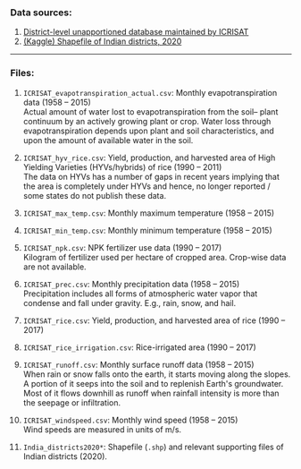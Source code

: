 ### Data sources: 
1. [District-level unapportioned database maintained by ICRISAT](http://data.icrisat.org/dld/src/crops.html) <br>
2. [(Kaggle) Shapefile of Indian districts, 2020](https://www.kaggle.com/imdevskp/india-district-wise-shape-files)  <br>

---
### Files: <br>
1. `ICRISAT_evapotranspiration_actual.csv`: Monthly evapotranspiration data (1958 &ndash; 2015) <br>
Actual amount of water lost to evapotranspiration from the soil– plant continuum by an actively growing plant or crop. Water loss through evapotranspiration depends upon plant and soil characteristics, and upon the amount of available water in the soil. <br> 

2. `ICRISAT_hyv_rice.csv`: Yield, production, and harvested area of High Yielding Varieties (HYVs/hybrids) of rice (1990 &ndash; 2011) <br>
The data on HYVs has a number of gaps in recent years implying that the area is completely under HYVs and hence, no longer reported / some states do not publish these data. <br>
 
3. `ICRISAT_max_temp.csv`: Monthly maximum temperature (1958 &ndash; 2015) <br>

4. `ICRISAT_min_temp.csv`: Monthly minimum temperature (1958 &ndash; 2015) <br>

5. `ICRISAT_npk.csv`: NPK fertilizer use data (1990 &ndash; 2017) <br>
Kilogram of fertilizer used per hectare of cropped area. Crop-wise data are not available. <br>

6. `ICRISAT_prec.csv`: Monthly precipitation data (1958 &ndash; 2015) <br>
Precipitation includes all forms of atmospheric water vapor that condense and fall under gravity. E.g., rain, snow, and hail. <br>

7. `ICRISAT_rice.csv`: Yield, production, and harvested area of rice (1990 &ndash; 2017) <br>

8. `ICRISAT_rice_irrigation.csv`: Rice-irrigated area (1990 &ndash; 2017) <br>

9. `ICRISAT_runoff.csv`: Monthly surface runoff data (1958 &ndash; 2015) <br>
When rain or snow falls onto the earth, it starts moving along the slopes. A portion of it seeps into the soil and to replenish Earth's groundwater. Most of it flows downhill as runoff when rainfall intensity is more than the seepage or infiltration. <br>

10. `ICRISAT_windspeed.csv`: Monthly wind speed (1958 &ndash; 2015) <br> 
Wind speeds are measured in units of m/s. <br>

11. `India_districts2020*`: Shapefile (`.shp`) and relevant supporting files of Indian districts (2020). <br>

